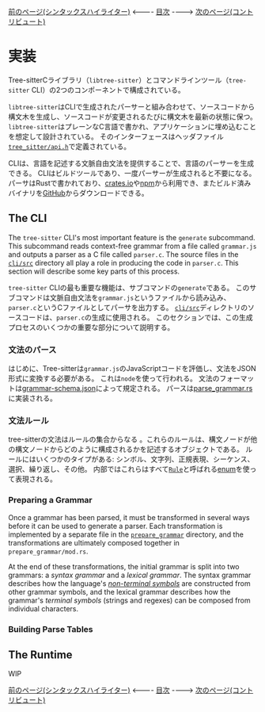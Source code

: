 [前のページ(シンタックスハイライター)](./section-4-syntax-highlighting.md) <---- [目次](../README.md) ----> [次のページ(コントリビュート)](./section-6-contributing.md)

# 実装

Tree-sitterCライブラリ（`libtree-sitter`）とコマンドラインツール（`tree-sitter` CLI）の2つのコンポーネントで構成されている。

`libtree-sitter`はCLIで生成されたパーサーと組み合わせて、ソースコードから構文木を生成し、ソースコードが変更されるたびに構文木を最新の状態に保つ。
`libtree-sitter`はプレーンなC言語で書かれ、アプリケーションに埋め込むことを想定して設計されている。
そのインターフェースはヘッダファイル[`tree_sitter/api.h`](https://github.com/tree-sitter/tree-sitter/blob/master/lib/include/tree_sitter/api.h)で定義されている。

CLIは、言語を記述する文脈自由文法を提供することで、言語のパーサーを生成できる。
CLIはビルドツールであり、一度パーサーが生成されると不要になる。
パーサはRustで書かれており、[crates.io](https://crates.io)や[npm](http://npmjs.com)から利用でき、またビルド済みバイナリを[GitHub](https://github.com/tree-sitter/tree-sitter/releases/latest)からダウンロードできる。

## The CLI

The `tree-sitter` CLI's most important feature is the `generate` subcommand. This subcommand reads context-free grammar from a file called `grammar.js` and outputs a parser as a C file called `parser.c`. The source files in the [`cli/src`](https://github.com/tree-sitter/tree-sitter/tree/master/cli/src) directory all play a role in producing the code in `parser.c`. This section will describe some key parts of this process.

`tree-sitter` CLIの最も重要な機能は、サブコマンドの`generate`である。
このサブコマンドは文脈自由文法を`grammar.js`というファイルから読み込み、`parser.c`というCファイルとしてパーサを出力する。
[`cli/src`](https://github.com/tree-sitter/tree-sitter/tree/master/cli/src)ディレクトリのソースコードは、`parser.c`の生成に使用される。
このセクションでは、この生成プロセスのいくつかの重要な部分について説明する。

<!-- textlint-disable -->

### 文法のパース

はじめに、Tree-sitterは`grammar.js`のJavaScriptコードを評価し、文法をJSON形式に変換する必要がある。
これは`node`を使って行われる。 
文法のフォーマットは[grammar-schema.json](https://github.com/tree-sitter/tree-sitter/blob/master/cli/src/generate/grammar-schema.json)によって規定される。
パースは[parse_grammar.rs](https://github.com/tree-sitter/tree-sitter/blob/master/cli/src/generate/parse_grammar.rs)に実装される。

### 文法ルール

tree-sitterの文法はルールの集合からなる
。これらのルールは、構文ノードが他の構文ノードからどのように構成されるかを記述するオブジェクトである。
ルールにはいくつかのタイプがある: シンボル、文字列、正規表現、シーケンス、選択、繰り返し、その他。
内部ではこれらはすべて[`Rule`](https://github.com/tree-sitter/tree-sitter/blob/master/cli/src/generate/rules.rs)と呼ばれる[enum](https://doc.rust-lang.org/book/ch06-01-defining-an-enum.html)を使って表現される。

### Preparing a Grammar

Once a grammar has been parsed, it must be transformed in several ways before it can be used to generate a parser. Each transformation is implemented by a separate file in the [`prepare_grammar`](https://github.com/tree-sitter/tree-sitter/tree/master/cli/src/generate/prepare_grammar) directory, and the transformations are ultimately composed together in `prepare_grammar/mod.rs`.

At the end of these transformations, the initial grammar is split into two grammars: a *syntax grammar* and a *lexical grammar*. The syntax grammar describes how the language's [*non-terminal symbols*](https://en.wikipedia.org/wiki/Terminal_and_nonterminal_symbols) are constructed from other grammar symbols, and the lexical grammar describes how the grammar's *terminal symbols* (strings and regexes) can be composed from individual characters.

### Building Parse Tables



## The Runtime

WIP

<!-- textlint-enable -->

[前のページ(シンタックスハイライター)](./section-4-syntax-highlighting.md) <---- [目次](../README.md) ----> [次のページ(コントリビュート)](./section-6-contributing.md)
